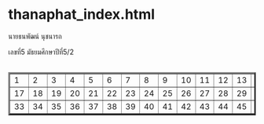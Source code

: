 # thanaphat_index.html
<html>
    <head>
        <title>ไนท์</title>
    </head>
    <body>นายธนพัฒน์ นุชนารถ<p>เลขที่5 มัธยมศึกษาปีที่5/2</p></body>
    <table> <table border="3">
        <tr>
            <td>1</td>
            <td>2</td>
            <td>3</td>
            <td>4</td>
            <td>5</td>
            <td>6</td>
            <td>7</td>  
            <td>8</td>
            <td>9</td>
            <td>10</td>
            <td>11</td>
            <td>12</td>
            <td>13</td>
            <td>14</td>
            <td>15</td>
            <td>16</td>
        <tr>
            <td>17</td>
            <td>18</td>
            <td>19</td>
            <td>20</td>
            <td>21</td>
            <td>22</td>
            <td>23</td>
            <td>24</td>
            <td>25</td>
            <td>26</td>
            <td>27</td>
            <td>28</td>
            <td>29</td>
            <td>30</td>
            <td>31</td>
            <td>32</td>
        <tr>
            <td>33</td>
            <td>34</td>
            <td>35</td>
            <td>36</td>
            <td>37</td>
            <td>38</td>
            <td>39</td>
            <td>40</td>
            <td>41</td>
            <td>42</td>
            <td>43</td>
            <td>44</td>
            <td>45</td>
         </ble>
</html>
